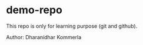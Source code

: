 # demo-repo
This repo is only for learning purpose (git and github). 

Author: Dharanidhar Kommerla
